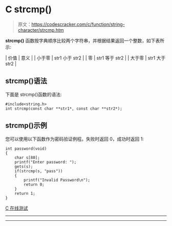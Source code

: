 # C strcmp()

> 原文：<https://codescracker.com/c/function/string-character/strcmp.htm>

**strcmp()** 函数按字典顺序比较两个字符串，并根据结果返回一个整数，如下表所示:

| 价值 | 意义 |
| 小于零 | str1 小于 str2 |
| 零 | str1 等于 str2 |
| 大于零 | str1 大于 str2 |

## strcmp()语法

下面是 strcmp()函数的语法:

```
#include<string.h>
int strcmp(const char **str1*, const char **str2*);
```

## strcmp()示例

您可以使用以下函数作为密码验证例程。失败时返回 0，成功时返回 1:

```
int password(void)
{
	char s[80];
	printf("Enter password: ");
	gets(s);
	if(strcmp(s, "pass"))
	{
		printf("Invalid Password\n");
		return 0;
	}
	return 1;
}
```

[C 在线测试](/exam/showtest.php?subid=2)

* * *

* * *
